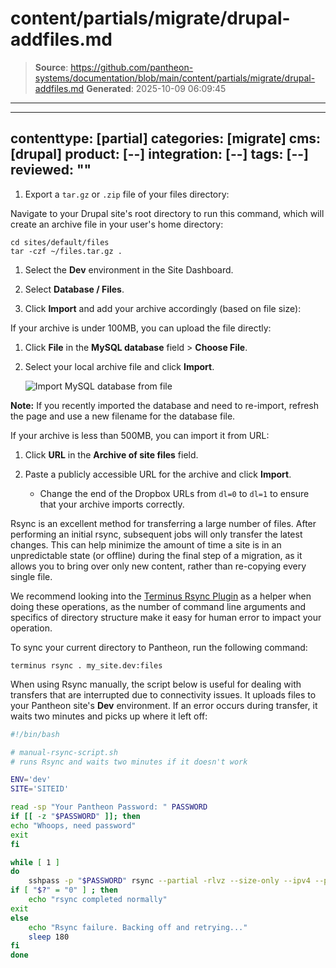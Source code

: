 # content/partials/migrate/drupal-addfiles.md

> **Source**: https://github.com/pantheon-systems/documentation/blob/main/content/partials/migrate/drupal-addfiles.md
> **Generated**: 2025-10-09 06:09:45

---

---
contenttype: [partial]
categories: [migrate]
cms: [drupal]
product: [--]
integration: [--]
tags: [--]
reviewed: ""
---

<Partial file="drupal/migrate-add-files-part1.md" />

1. Export a `tar.gz` or `.zip` file of your files directory:

  Navigate to your Drupal site's root directory to run this command, which will create an archive file in your user's home directory:

  ```bash{promptUser: user}
  cd sites/default/files
  tar -czf ~/files.tar.gz .
  ```

1. Select the **<Icon icon="wrench" /> Dev** environment in the Site Dashboard.

1. Select <Icon icon="server" /> **Database / Files**.

1. Click **Import** and add your archive accordingly (based on file size):

  <TabList>

  <Tab title="Up to 100MBs" id="100mbs" active={true}>

  If your archive is under 100MB, you can upload the file directly:

   1. Click **File** in the **MySQL database** field > **Choose File**.

   1. Select your local archive file and click **Import**.

      ![Import MySQL database from file](../../../images/dashboard/new-dashboard/2024/import-mysql-file.png)

  **Note:** If you recently imported the database and need to re-import, refresh the page and use a new filename for the database file.

  </Tab>

  <Tab title="Up to 500MBs" id="500mbsfiles">

  If your archive is less than 500MB, you can import it from URL:

   1. Click **URL** in the **Archive of site files** field.

   1. Paste a publicly accessible URL for the archive and click **Import**.

      - Change the end of the Dropbox URLs from `dl=0` to `dl=1` to ensure that your archive imports correctly.

  </Tab>

  <Tab title="Over 500MBs" id="500mbsplusfiles">

  Rsync is an excellent method for transferring a large number of files. After performing an initial rsync, subsequent jobs will only transfer the latest changes. This can help minimize the amount of time a site is in an unpredictable state (or offline) during the final step of a migration, as it allows you to bring over only new content, rather than re-copying every single file.

  We recommend looking into the [Terminus Rsync Plugin](https://github.com/pantheon-systems/terminus-rsync-plugin) as a helper when doing these operations, as the number of command line arguments and specifics of directory structure make it easy for human error to impact your operation.

  To sync your current directory to Pantheon, run the following command:

  ```bash{promptUser: user}
  terminus rsync . my_site.dev:files
  ```

  When using Rsync manually, the script below is useful for dealing with transfers that are interrupted due to connectivity issues. It uploads files to your Pantheon site's **<Icon icon="wrench" /> Dev** environment. If an error occurs during transfer, it waits two minutes and picks up where it left off:

  <Download file="manual-rsync-script.sh" />

  ```bash
  #!/bin/bash

  # manual-rsync-script.sh
  # runs Rsync and waits two minutes if it doesn't work

  ENV='dev'
  SITE='SITEID'

  read -sp "Your Pantheon Password: " PASSWORD
  if [[ -z "$PASSWORD" ]]; then
  echo "Whoops, need password"
  exit
  fi

  while [ 1 ]
  do
      sshpass -p "$PASSWORD" rsync --partial -rlvz --size-only --ipv4 --progress -e 'ssh -p 2222' ./files/* --temp-dir=../tmp/ $ENV$SITE@appserver.$ENV.$SITE.drush.in:files/
  if [ "$?" = "0" ] ; then
      echo "rsync completed normally"
  exit
  else
      echo "Rsync failure. Backing off and retrying..."
      sleep 180
  fi
  done
  ```

  </Tab>

  </TabList>
